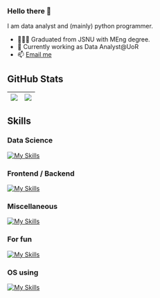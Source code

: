 ### Hello there 👋

I am data analyst and (mainly) python programmer.

- 🧑🏼‍🎓 Graduated from JSNU with MEng degree.
- 🔭 Currently working as Data Analyst@UoR 
- 📫 [Email me](mailto:zhangguoxi1166@gmail.com)

## GitHub Stats

| <a href="https://github.com/anuraghazra/github-readme-stats"><img align="top" src="https://github-readme-stats-mwjs.vercel.app/api?username=Nemo1166&show_icons=true&theme=buefy&hide_border=true" /></a> | <img align="top" src="https://github-readme-stats-mwjs.vercel.app/api/top-langs/?username=Nemo1166&layout=compact&theme=buefy&hide_border=true&langs_count=8&hide=javascript,html,java,css,dockerfile,ruby&exclude_repo=godot-addons,riis_prototype" /> |
| ------------- | ------------- |

## Skills

### Data Science

[![My Skills](https://skillicons.dev/icons?i=python,anaconda,sklearn,numpy,pandas,pytorch,tensorflow,matlab,r,mysql,sqlite&perline=9&theme=light)](https://skillicons.dev)

### Frontend / Backend

[![My Skills](https://skillicons.dev/icons?i=vue,html,css,ts,sass,vite,flask,nodejs&perline=6&theme=light)](https://skillicons.dev)

### Miscellaneous

[![My Skills](https://skillicons.dev/icons?i=vscode,md,latex,vercel,git,regex,ps,pr,ae,au&perline=6&theme=light)](https://skillicons.dev)

### For fun

[![My Skills](https://skillicons.dev/icons?i=godot&theme=light)](https://skillicons.dev)

### OS using

[![My Skills](https://skillicons.dev/icons?i=windows,apple,debian&theme=light)](https://skillicons.dev)


<!--
**Nemo1166/Nemo1166** is a ✨ _special_ ✨ repository because its `README.md` (this file) appears on your GitHub profile.

Here are some ideas to get you started:

- 🔭 I’m currently working on ...
- 🌱 I’m currently learning ...
- 👯 I’m looking to collaborate on ...
- 🤔 I’m looking for help with ...
- 💬 Ask me about ...
- 📫 How to reach me: ...
- 😄 Pronouns: ...
- ⚡ Fun fact: ...
-->
